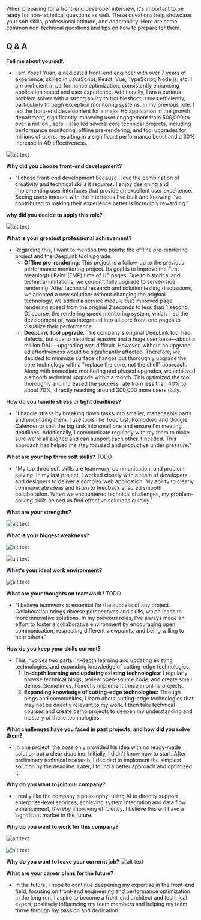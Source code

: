 When preparing for a front-end developer interview, it's important to be ready for non-technical questions as well. These questions help showcase your soft skills, professional attitude, and adaptability. Here are some common non-technical questions and tips on how to prepare for them.

## Q & A

**Tell me about yourself.**

- I am Yosef Yuan, a dedicated front-end engineer with over 7 years of experience, skilled in JavaScript, React, Vue, TypeScript, Node.js, etc. I am proficient in performance optimization, consistently enhancing application speed and user experience. Additionally, I am a curious problem solver with a strong ability to troubleshoot issues efficiently, particularly through exception monitoring systems. In my previous role, I led the front-end development for a major H5 application in the growth department, significantly improving user engagement from 500,000 to over a million users. I also led several core technical projects, including performance monitoring, offline pre-rendering, and tool upgrades for millions of users, resulting in a significant performance boost and a 30% increase in AD effectiveness.

![alt text](image.png)

**Why did you choose front-end development?**

- "I chose front-end development because I love the combination of creativity and technical skills it requires. I enjoy designing and implementing user interfaces that provide an excellent user experience. Seeing users interact with the interfaces I've built and knowing I've contributed to making their experience better is incredibly rewarding."

**why did you decide to apply this role?**

![alt text](image-1.png)

**What is your greatest professional achievement?**

- Regarding this, I want to mention two points: the offline pre-rendering project and the DeepLink tool upgrade.
  - **Offline pre-rendering**: This project is a follow-up to the previous performance monitoring project. Its goal is to improve the First Meaningful Paint (FMP) time of H5 pages. Due to historical and technical limitations, we couldn't fully upgrade to server-side rendering. After technical research and solution testing discussions, we adopted a new solution: without changing the original technology, we added a service module that improved page rendering speed from the original 2 seconds to less than 1 second. Of course, the rendering speed monitoring system, which I led the development of, was integrated into all core front-end pages to visualize their performance.
  - **DeepLink Tool upgrade**: The company's original DeepLink tool had defects, but due to historical reasons and a huge user base—about a million DAU—upgrading was difficult. However, without an upgrade, ad effectiveness would be significantly affected. Therefore, we decided to minimize surface changes but thoroughly upgrade the core technology with a "replace the core, not the shell" approach. Along with immediate monitoring and phased upgrades, we achieved a smooth technical upgrade within a month. This optimized the tool thoroughly and increased the success rate from less than 40% to about 70%, directly reaching around 300,000 more users daily.

**How do you handle stress or tight deadlines?**

- "I handle stress by breaking down tasks into smaller, manageable parts and prioritizing them. I use tools like Todo List, Pomodoro and Google Calender to split the big task into small one and ensure I'm meeting deadlines. Additionally, I communicate regularly with my team to make sure we're all aligned and can support each other if needed. This approach has helped me stay focused and productive under pressure."

**What are your top three soft skills?** TODO

- "My top three soft skills are teamwork, communication, and problem-solving. In my last project, I worked closely with a team of developers and designers to deliver a complex web application. My ability to clearly communicate ideas and listen to feedback ensured smooth collaboration. When we encountered technical challenges, my problem-solving skills helped us find effective solutions quickly."

**What are your strengths?**

![alt text](image-2.png)

**What is your biggest weakness?**

![alt text](image-3.png)

![alt text](image-4.png)

**What's your ideal work environment?**

![alt text](image-5.png)

**What are your thoughts on teamwork?** TODO

- "I believe teamwork is essential for the success of any project. Collaboration brings diverse perspectives and skills, which leads to more innovative solutions. In my previous roles, I’ve always made an effort to foster a collaborative environment by encouraging open communication, respecting different viewpoints, and being willing to help others."

**How do you keep your skills current?**

- This involves two parts: in-depth learning and updating existing technologies, and expanding knowledge of cutting-edge technologies.
  1. **In-depth learning and updating existing technologies**: I regularly browse technical blogs, review open-source code, and create small demos. Sometimes, I directly implement these in online projects.
  2. **Expanding knowledge of cutting-edge technologies**: Through blogs and communities, I learn about cutting-edge technologies that may not be directly relevant to my work. I then take technical courses and create demo projects to deepen my understanding and mastery of these technologies.

**What challenges have you faced in past projects, and how did you solve them?**

- In one project, the boss only provided his idea with no ready-made solution but a clear deadline. Initially, I didn't know how to start. After preliminary technical research, I decided to implement the simplest solution by the deadline. Later, I found a better approach and optimized it.

**Why do you want to join our company?**

- I really like the company's philosophy: using AI to directly support enterprise-level services, achieving system integration and data flow enhancement, thereby improving efficiency. I believe this will have a significant market in the future.

**Why do you want to work for this company?**

![alt text](image-6.png)

![alt text](image-7.png)

**Why do you want to leave your currernt job?**
![alt text](image-8.png)

**What are your career plans for the future?**

- In the future, I hope to continue deepening my expertise in the front-end field, focusing on front-end engineering and performance optimization. In the long run, I aspire to become a front-end architect and technical expert, positively influencing my team members and helping my team thrive through my passion and dedication.
